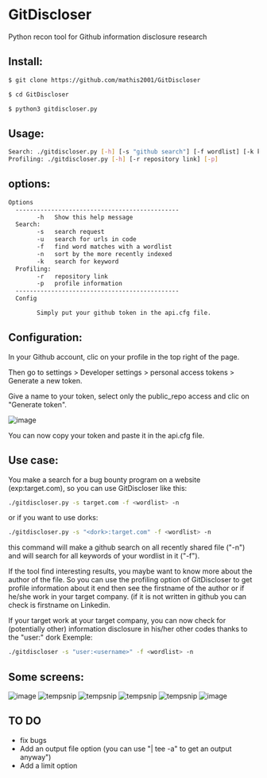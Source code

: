 # GitDiscloser
Python recon tool for Github information disclosure research

## Install:
```bash
$ git clone https://github.com/mathis2001/GitDiscloser

$ cd GitDiscloser

$ python3 gitdiscloser.py
```
## Usage:
```bash
Search: ./gitdiscloser.py [-h] [-s "github search"] [-f wordlist] [-k keyword] [-u] [-n]
Profiling: ./gitdiscloser.py [-h] [-r repository link] [-p]
```
## options:
```bash
Options
  ----------------------------------------------
        -h   Show this help message
  Search:
        -s   search request
        -u   search for urls in code
        -f   find word matches with a wordlist
        -n   sort by the more recently indexed
        -k   search for keyword
  Profiling:
        -r   repository link
        -p   profile information
  ----------------------------------------------
  Config

        Simply put your github token in the api.cfg file. 

```
## Configuration:

In your Github account, clic on your profile in the top right of the page.

Then go to settings > Developer settings > personal access tokens > Generate a new token.

Give a name to your token, select only the public_repo access and clic on "Generate token".

![image](https://user-images.githubusercontent.com/40497633/171192364-aa66b523-cb2f-40e4-bcf2-8b007a1ad682.png)


You can now copy your token and paste it in the api.cfg file.

## Use case:

You make a search for a bug bounty program on a website (exp:target.com), so you can use GitDiscloser like this:
```bash
./gitdiscloser.py -s target.com -f <wordlist> -n
```
or if you want to use dorks:
```bash
./gitdiscloser.py -s "<dork>:target.com" -f <wordlist> -n
```
this command will make a github search on all recently shared file ("-n") and will search for all keywords of your wordlist in it ("-f").
  
If the tool find interesting results, you maybe want to know more about the author of the file.
So you can use the profiling option of GitDiscloser to get profile information about it end then see the firstname of the author or if he/she work in your target company. (if it is not written in github you can check is firstname on Linkedin.
  
If your target work at your target company, you can now check for (potentially other) information disclosure in his/her other codes thanks to the "user:" dork
Exemple:
```bash 
./gitdiscloser -s "user:<username>" -f <wordlist> -n
```
## Some screens:

![image](https://user-images.githubusercontent.com/40497633/171599615-d4ea31ac-a6bb-4d8d-9be7-0ef7a1e6ab33.png)
![tempsnip](https://user-images.githubusercontent.com/40497633/171599909-f942bc64-7e95-4c89-8fcd-a190b79dd45b.png)
![tempsnip](https://user-images.githubusercontent.com/40497633/171600194-a5504367-0d29-411e-9af2-c05a3fb4899a.png)
![tempsnip](https://user-images.githubusercontent.com/40497633/171600770-77d167e8-b95f-4e4b-a234-bc65a4c50cbf.png)
![tempsnip](https://user-images.githubusercontent.com/40497633/171601131-718194d0-2fbf-4eba-8aaf-7623ad8ad950.png)
![image](https://user-images.githubusercontent.com/40497633/171602264-671fb8a0-8369-4e38-9c55-caca6ea2b96c.png)

## TO DO

- fix bugs
- Add an output file option (you can use "| tee -a" to get an output anyway") 
- Add a limit option
